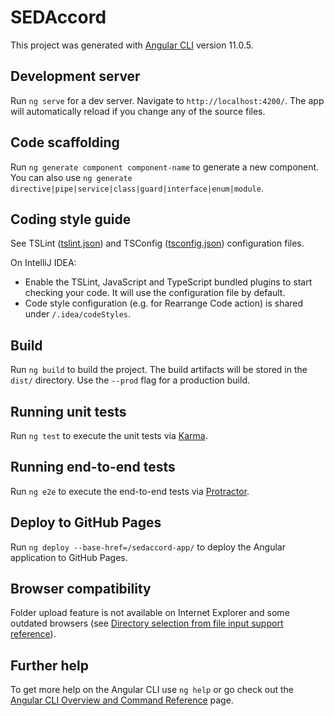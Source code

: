 # SEDAccord

This project was generated with [Angular CLI](https://github.com/angular/angular-cli) version 11.0.5.

## Development server

Run `ng serve` for a dev server. Navigate to `http://localhost:4200/`. The app will automatically reload if you change any of the source files.

## Code scaffolding

Run `ng generate component component-name` to generate a new component. You can also use `ng generate directive|pipe|service|class|guard|interface|enum|module`.

## Coding style guide

See TSLint ([tslint.json](tslint.json)) and TSConfig ([tsconfig.json](tsconfig.json)) configuration files.

On IntelliJ IDEA:
- Enable the TSLint, JavaScript and TypeScript bundled plugins to start checking your code.
It will use the configuration file by default.
- Code style configuration (e.g. for Rearrange Code action) is shared under `/.idea/codeStyles`.

## Build

Run `ng build` to build the project. The build artifacts will be stored in the `dist/` directory. Use the `--prod` flag for a production build.

## Running unit tests

Run `ng test` to execute the unit tests via [Karma](https://karma-runner.github.io).

## Running end-to-end tests

Run `ng e2e` to execute the end-to-end tests via [Protractor](http://www.protractortest.org/).

## Deploy to GitHub Pages

Run `ng deploy --base-href=/sedaccord-app/` to deploy the Angular application to GitHub Pages.

## Browser compatibility

Folder upload feature is not available on Internet Explorer and some outdated browsers (see [Directory selection from file input support reference](https://caniuse.com/input-file-directory)).

## Further help

To get more help on the Angular CLI use `ng help` or go check out the [Angular CLI Overview and Command Reference](https://angular.io/cli) page.
